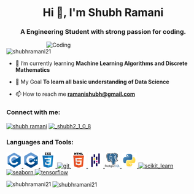 <!-- ![Anurag's GitHub stats](https://github-readme-stats.vercel.app/api?username=shubhramani21&show_icons=true&hide=contribs,prs&cache_seconds=86400&theme=transparent) -->
<h1 align="center">Hi 👋, I'm Shubh Ramani</h1>
<h3 align="center">A Engineering Student with strong passion for coding.</h3>
<img align="right" alt="Coding" width='400' src="https://i.pinimg.com/originals/e4/26/70/e426702edf874b181aced1e2fa5c6cde.gif">

<p align="left"> <img src="https://komarev.com/ghpvc/?username=shubhramani21&label=Profile%20views&color=0e75b6&style=flat" alt="shubhramani21" /> </p>

- 🌱 I’m currently learning **Machine Learning Algorithms and Discrete Mathematics**

- 🎯 My Goal **To learn all basic understanding of Data Science**

- 📫 How to reach me **ramanishubh@gmail.com**

<h3 align="left">Connect with me:</h3>
<p align="left">
<a href="https://linkedin.com/in/shubh ramani" target="blank"><img align="center" src="https://raw.githubusercontent.com/rahuldkjain/github-profile-readme-generator/master/src/images/icons/Social/linked-in-alt.svg" alt="shubh ramani" height="30" width="40" /></a>
<a href="https://instagram.com/_shubh2_1_0_8" target="blank"><img align="center" src="https://raw.githubusercontent.com/rahuldkjain/github-profile-readme-generator/master/src/images/icons/Social/instagram.svg" alt="_shubh2_1_0_8" height="30" width="40" /></a>
<!-- <a href="https://www.codechef.com/users/shubhramani" target="blank"><img align="center" src="https://cdn.jsdelivr.net/npm/simple-icons@3.1.0/icons/codechef.svg" alt="shubhramani" height="30" width="40" /></a> -->
</p>

<h3 align="left">Languages and Tools:</h3>
<p align="left"> <a href="https://www.cprogramming.com/" target="_blank" rel="noreferrer"> <img src="https://raw.githubusercontent.com/devicons/devicon/master/icons/c/c-original.svg" alt="c" width="40" height="40"/> </a> <a href="https://www.w3schools.com/cpp/" target="_blank" rel="noreferrer"> <img src="https://raw.githubusercontent.com/devicons/devicon/master/icons/cplusplus/cplusplus-original.svg" alt="cplusplus" width="40" height="40"/> </a> <a href="https://www.w3schools.com/css/" target="_blank" rel="noreferrer"> <img src="https://raw.githubusercontent.com/devicons/devicon/master/icons/css3/css3-original-wordmark.svg" alt="css3" width="40" height="40"/> </a> <a href="https://git-scm.com/" target="_blank" rel="noreferrer"> <img src="https://www.vectorlogo.zone/logos/git-scm/git-scm-icon.svg" alt="git" width="40" height="40"/> </a> <a href="https://www.w3.org/html/" target="_blank" rel="noreferrer"> <img src="https://raw.githubusercontent.com/devicons/devicon/master/icons/html5/html5-original-wordmark.svg" alt="html5" width="40" height="40"/> </a> <a href="https://pandas.pydata.org/" target="_blank" rel="noreferrer"> <img src="https://raw.githubusercontent.com/devicons/devicon/2ae2a900d2f041da66e950e4d48052658d850630/icons/pandas/pandas-original.svg" alt="pandas" width="40" height="40"/> </a> <a href="https://www.postgresql.org" target="_blank" rel="noreferrer"> <img src="https://raw.githubusercontent.com/devicons/devicon/master/icons/postgresql/postgresql-original-wordmark.svg" alt="postgresql" width="40" height="40"/> </a> <a href="https://www.python.org" target="_blank" rel="noreferrer"> <img src="https://raw.githubusercontent.com/devicons/devicon/master/icons/python/python-original.svg" alt="python" width="40" height="40"/> </a> <a href="https://scikit-learn.org/" target="_blank" rel="noreferrer"> <img src="https://upload.wikimedia.org/wikipedia/commons/0/05/Scikit_learn_logo_small.svg" alt="scikit_learn" width="40" height="40"/> </a> <a href="https://seaborn.pydata.org/" target="_blank" rel="noreferrer"> <img src="https://seaborn.pydata.org/_images/logo-mark-lightbg.svg" alt="seaborn" width="40" height="40"/> </a> <a href="https://www.tensorflow.org" target="_blank" rel="noreferrer"> <img src="https://www.vectorlogo.zone/logos/tensorflow/tensorflow-icon.svg" alt="tensorflow" width="40" height="40"/> </a> </p>

<p><img align="left" src="https://github-readme-stats.vercel.app/api/top-langs?username=shubhramani21&show_icons=true&locale=en&layout=compact" alt="shubhramani21" /></p>

<p>&nbsp;<img align="center" src="https://github-readme-stats.vercel.app/api?username=shubhramani21&show_icons=true&hide=contribs,prs&cache_seconds=86400&theme=transparent" alt="shubhramani21" /></p>
